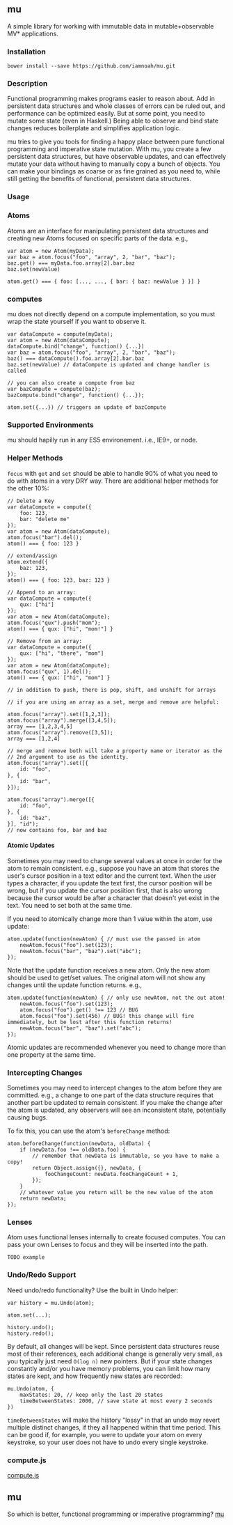 ## mu

A simple library for working with immutable data in mutable+observable MV* applications.

### Installation

    bower install --save https://github.com/iamnoah/mu.git

### Description

Functional programming makes programs easier to reason about. Add in persistent data structures and whole classes of errors can be ruled out, and performance can be optimized easily. But at some point, you need to mutate some state (even in Haskell.) Being able to observe and bind state changes reduces boilerplate and simplifies application logic.

mu tries to give you tools for finding a happy place between pure functional programming and imperative state mutation.  With mu, you create a few persistent data structures, but have observable updates, and can effectively mutate your data without having to manually copy a bunch of objects. You can make your bindings as coarse or as fine grained as you need to, while still getting the benefits of functional, persistent data structures.

### Usage

### Atoms

Atoms are an interface for manipulating persistent data structures and creating new Atoms focused on specific parts of the data. e.g.,

    var atom = new Atom(myData);
    var baz = atom.focus("foo", "array", 2, "bar", "baz");
    baz.get() === myData.foo.array[2].bar.baz
    baz.set(newValue)

    atom.get() === { foo: [..., ..., { bar: { baz: newValue } }] }

### computes

mu does not directly depend on a compute implementation, so you must wrap the state yourself if you want to observe it.

    var dataCompute = compute(myData);
    var atom = new Atom(dataCompute);
    dataCompute.bind("change", function() {...})
    var baz = atom.focus("foo", "array", 2, "bar", "baz");
    baz() === dataCompute().foo.array[2].bar.baz
    baz.set(newValue) // dataCompute is updated and change handler is called

    // you can also create a compute from baz
    var bazCompute = compute(baz);
    bazCompute.bind("change", function() {...});

    atom.set({...}) // triggers an update of bazCompute

### Supported Environments

mu should hapilly run in any ES5 environement. i.e., IE9+, or node.

### Helper Methods

`focus` with `get` and `set` should be able to handle 90% of what you need to do with atoms in a very DRY way. There are additional helper methods for the other 10%:


    // Delete a Key
    var dataCompute = compute({
        foo: 123,
        bar: "delete me"
    });
    var atom = new Atom(dataCompute);
    atom.focus("bar").del();
    atom() === { foo: 123 }

    // extend/assign
    atom.extend({
        baz: 123,
    });
    atom() === { foo: 123, baz: 123 }

    // Append to an array:
    var dataCompute = compute({
        qux: ["hi"]
    });
    var atom = new Atom(dataCompute);
    atom.focus("qux").push("mom");
    atom() === { qux: ["hi", "mom!"] }

    // Remove from an array:
    var dataCompute = compute({
        qux: ["hi", "there", "mom"]
    });
    var atom = new Atom(dataCompute);
    atom.focus("qux", 1).del();
    atom() === { qux: ["hi", "mom"] }

    // in addition to push, there is pop, shift, and unshift for arrays

    // if you are using an array as a set, merge and remove are helpful:

    atom.focus("array").set([1,2,3]);
    atom.focus("array").merge([3,4,5]);
    array === [1,2,3,4,5]
    atom.focus("array").remove([3,5]);
    array === [1,2,4]

    // merge and remove both will take a property name or iterator as the 
    // 2nd argument to use as the identity.    
    atom.focus("array").set([{
        id: "foo",
    }, {
        id: "bar",
    }]);

    atom.focus("array").merge([{
        id: "foo",
    }, {
        id: "baz",
    }], "id");
    // now contains foo, bar and baz

#### Atomic Updates

Sometimes you may need to change several values at once in order for the atom to remain consistent. e.g., suppose you have an atom that stores the user's cursor position in a text editor and the current text. When the user types a character, if you update the text first, the cursor position will be wrong, but if you update the cursor posiition first, that is also wrong because the cursor would be after a character that doesn't yet exist in the text. You need to set both at the same time.

If you need to atomically change more than 1 value within the atom, use update:

    atom.update(function(newAtom) { // must use the passed in atom
        newAtom.focus("foo").set(123);
        newAtom.focus("bar", "baz").set("abc");
    });

Note that the update function receives a new atom. Only the new atom should be used to get/set values. The original atom will not show any changes until the update function returns. e.g.,

    atom.update(function(newAtom) { // only use newAtom, not the out atom!
        newAtom.focus("foo").set(123);
        atom.focus("foo").get() !== 123 // BUG
        atom.focus("foo").set(456) // BUG! this change will fire immediately, but be lost after this function returns!
        newAtom.focus("bar", "baz").set("abc");
    });

Atomic updates are recommended whenever you need to change more than one property at the same time.

### Intercepting Changes

Sometimes you may need to intercept changes to the atom before they are committed. e.g., a change to one part of the data structure requires that another part be updated to remain consistent. If you make the change after the atom is updated, any observers will see an inconsistent state, potentially causing bugs.

To fix this, you can use the atom's `beforeChange` method:

```
atom.beforeChange(function(newData, oldData) {
    if (newData.foo !== oldData.foo) {
        // remember that newData is immutable, so you have to make a copy!
        return Object.assign({}, newData, {
            fooChangeCount: newData.fooChangeCount + 1,
        });
    }
    // whatever value you return will be the new value of the atom
    return newData;
});
```

### Lenses

Atom uses functional lenses internally to create focused computes. You can pass your own Lenses to focus and they will be inserted into the path.

    TODO example


### Undo/Redo Support

Need undo/redo functionality? Use the built in Undo helper:

    var history = mu.Undo(atom);

    atom.set(...);

    history.undo();
    history.redo();

By default, all changes will be kept. Since persistent data structures reuse most of their references, each additional change is generally very small, as you typically just need `O(log n)` new pointers. But if your state changes constantly and/or you have memory problems, you can limit how many states are kept, and how frequently new states are recorded:

    mu.Undo(atom, {
        maxStates: 20, // keep only the last 20 states
        timeBetweenStates: 2000, // save state at most every 2 seconds
    })

`timeBetweenStates` will make the history "lossy" in that an undo may revert multiple distinct changes, if they all happened within that time period. This can be good if, for example, you were to update your atom on every keystroke, so your user does not have to undo every single keystroke.

### compute.js

[compute.js](./compute-js)

## mu

So which is better, functional programming or imperative programming? [mu][1]

[1]: http://en.wikipedia.org/wiki/Mu_(negative)#.22Unasking.22_the_question
